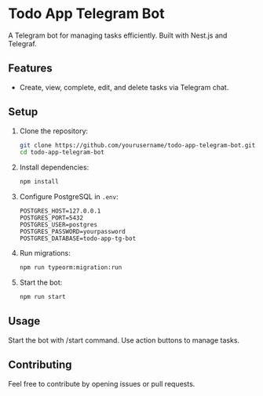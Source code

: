 # Todo App Telegram Bot

A Telegram bot for managing tasks efficiently. Built with Nest.js and Telegraf.

## Features

- Create, view, complete, edit, and delete tasks via Telegram chat.

## Setup

1. Clone the repository:

   ```bash
   git clone https://github.com/yourusername/todo-app-telegram-bot.git
   cd todo-app-telegram-bot

   ```

2. Install dependencies:

   ```bash
   npm install

   ```

3. Configure PostgreSQL in `.env`:

   ```plaintext
   POSTGRES_HOST=127.0.0.1
   POSTGRES_PORT=5432
   POSTGRES_USER=postgres
   POSTGRES_PASSWORD=yourpassword
   POSTGRES_DATABASE=todo-app-tg-bot

   ```

4. Run migrations:

   ```bash
   npm run typeorm:migration:run

   ```

5. Start the bot:
   ```bash
   npm run start
   ```

## Usage

Start the bot with /start command.
Use action buttons to manage tasks.

## Contributing

Feel free to contribute by opening issues or pull requests.
